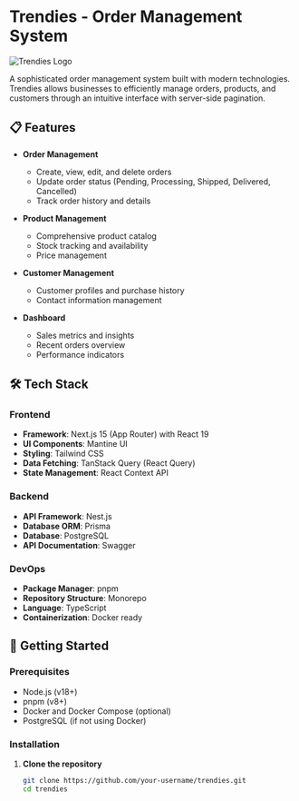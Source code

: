 # Trendies - Order Management System

![Trendies Logo](https://trendiesmaroc.com/trendies-logo.svg)

A sophisticated order management system built with modern technologies. Trendies allows businesses to efficiently manage orders, products, and customers through an intuitive interface with server-side pagination.

## 📋 Features

- **Order Management**
  - Create, view, edit, and delete orders
  - Update order status (Pending, Processing, Shipped, Delivered, Cancelled)
  - Track order history and details

- **Product Management**
  - Comprehensive product catalog
  - Stock tracking and availability
  - Price management

- **Customer Management**
  - Customer profiles and purchase history
  - Contact information management

- **Dashboard**
  - Sales metrics and insights
  - Recent orders overview
  - Performance indicators

## 🛠️ Tech Stack

### Frontend
- **Framework**: Next.js 15 (App Router) with React 19
- **UI Components**: Mantine UI
- **Styling**: Tailwind CSS
- **Data Fetching**: TanStack Query (React Query)
- **State Management**: React Context API

### Backend
- **API Framework**: Nest.js
- **Database ORM**: Prisma
- **Database**: PostgreSQL
- **API Documentation**: Swagger

### DevOps
- **Package Manager**: pnpm
- **Repository Structure**: Monorepo
- **Language**: TypeScript
- **Containerization**: Docker ready

## 🚀 Getting Started

### Prerequisites
- Node.js (v18+)
- pnpm (v8+)
- Docker and Docker Compose (optional)
- PostgreSQL (if not using Docker)

### Installation

1. **Clone the repository**
   ```bash
   git clone https://github.com/your-username/trendies.git
   cd trendies
